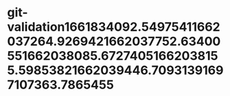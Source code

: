# git-validation1661834092.54975411662037264.9269421662037752.63400551662038085.67274051662038155.59853821662039446.70931391697107363.7865455